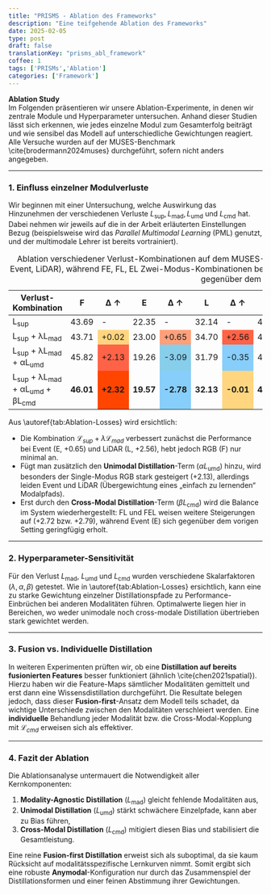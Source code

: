 ```yaml
---
title: "PRISMS - Ablation des Frameworks"
description: "Eine teifgehende Ablation des Frameworks"
date: 2025-02-05
type: post
draft: false
translationKey: "prisms_abl_framework"
coffee: 1
tags: ['PRISMs','Ablation']
categories: ['Framework']
---
```



**Ablation Study**  
Im Folgenden präsentieren wir unsere Ablation-Experimente, in denen wir zentrale Module und Hyperparameter untersuchen. Anhand dieser Studien lässt sich erkennen, wie jedes einzelne Modul zum Gesamterfolg beiträgt und wie sensibel das Modell auf unterschiedliche Gewichtungen reagiert. Alle Versuche wurden auf der MUSES-Benchmark \cite{brodermann2024muses} durchgeführt, sofern nicht anders angegeben.

---

### 1. Einfluss einzelner Modulverluste
Wir beginnen mit einer Untersuchung, welche Auswirkung das Hinzunehmen der verschiedenen Verluste $L_{\text{sup}}, L_{\text{mad}}, L_{\text{umd}}$ und $L_{\text{cmd}}$ hat. Dabei nehmen wir jeweils auf die in der Arbeit erläuterten Einstellungen Bezug (beispielsweise wird das *Parallel Multimodal Learning* (PML) genutzt, und der multimodale Lehrer ist bereits vortrainiert).

<table>
  <caption>Ablation verschiedener Verlust-Kombinationen auf dem MUSES-Datensatz. Die Spalten F, E, L entsprechen Ein-Modus-Evaluationen (Frame, Event, LiDAR), während FE, FL, EL Zwei-Modus-Kombinationen bezeichnen. FEL steht für alle drei Modalitäten zusammen. Δ gibt die Abweichung gegenüber dem jeweiligen Baseline-Wert an.</caption>
  <thead>
    <tr>
      <th>Verlust-Kombination</th>
      <th>F</th><th>Δ ↑</th>
      <th>E</th><th>Δ ↑</th>
      <th>L</th><th>Δ ↑</th>
      <th>FE</th><th>Δ ↑</th>
      <th>FL</th><th>Δ ↑</th>
      <th>EL</th><th>Δ ↑</th>
      <th>FEL</th><th>Δ ↑</th>
      <th>Mean</th><th>Δ ↑</th>
    </tr>
  </thead>
  <tbody>
    <tr>
      <td>L<sub>sup</sub></td>
      <td>43.69</td><td>-</td>
      <td>22.35</td><td>-</td>
      <td>32.14</td><td>-</td>
      <td>44.58</td><td>-</td>
      <td>48.53</td><td>-</td>
      <td>35.40</td><td>-</td>
      <td>48.35</td><td>-</td>
      <td>39.29</td><td>-</td>
    </tr>
    <tr>
      <td>L<sub>sup</sub> + λL<sub>mad</sub></td>
      <td>43.71</td><td style="background-color: #FFD580;">+0.02</td>
      <td>23.00</td><td style="background-color: #FFA07A;">+0.65</td>
      <td>34.70</td><td style="background-color: #FF6347;">+2.56</td>
      <td>44.18</td><td style="background-color: #87CEFA;">-0.40</td>
      <td>49.13</td><td style="background-color: #FFA07A;">+0.60</td>
      <td>37.23</td><td style="background-color: #FF4500;">+1.83</td>
      <td>48.79</td><td style="background-color: #FFD580;">+0.44</td>
      <td>40.11</td><td style="background-color: #FF6347;">+0.82</td>
    </tr>
    <tr>
      <td>L<sub>sup</sub> + λL<sub>mad</sub> + αL<sub>umd</sub></td>
      <td>45.82</td><td style="background-color: #FF6347;">+2.13</td>
      <td>19.26</td><td style="background-color: #87CEEB;">-3.09</td>
      <td>31.79</td><td style="background-color: #87CEFA;">-0.35</td>
      <td>45.88</td><td style="background-color: #FFA07A;">+1.30</td>
      <td>51.11</td><td style="background-color: #FF4500;">+2.58</td>
      <td>33.56</td><td style="background-color: #87CEEB;">-1.84</td>
      <td>50.60</td><td style="background-color: #FF6347;">+2.25</td>
      <td>39.72</td><td style="background-color: #FF4500;">+0.43</td>
    </tr>
    <tr>
      <td>L<sub>sup</sub> + λL<sub>mad</sub> + αL<sub>umd</sub> + βL<sub>cmd</sub></td>
      <td><strong>46.01</strong></td><td style="background-color: #FF4500;"><strong>+2.32</strong></td>
      <td><strong>19.57</strong></td><td style="background-color: #87CEFA;"><strong>-2.78</strong></td>
      <td><strong>32.13</strong></td><td style="background-color: #FFD580;"><strong>-0.01</strong></td>
      <td><strong>46.29</strong></td><td style="background-color: #FFA07A;"><strong>+1.71</strong></td>
      <td><strong>51.25</strong></td><td style="background-color: #FF4500;"><strong>+2.72</strong></td>
      <td><strong>35.21</strong></td><td style="background-color: #FFD580;"><strong>-0.21</strong></td>
      <td><strong>51.14</strong></td><td style="background-color: #FF6347;"><strong>+2.79</strong></td>
      <td><strong>40.23</strong></td><td style="background-color: #FF4500;"><strong>+0.94</strong></td>
    </tr>
  </tbody>
</table>


Aus \autoref{tab:Ablation-Losses} wird ersichtlich:
- Die Kombination $\mathcal{L}_{sup} + \lambda \mathcal{L}_{mad}$ verbessert zunächst die Performance bei Event (E, +0.65) und LiDAR (L, +2.56), hebt jedoch RGB (F) nur minimal an.  
- Fügt man zusätzlich den **Unimodal Distillation**-Term ($\alpha L_{\text{umd}}$) hinzu, wird besonders der Single-Modus RGB stark gesteigert (+2.13), allerdings leiden Event und LiDAR (Übergewichtung eines „einfach zu lernenden“ Modalpfads).  
- Erst durch den **Cross-Modal Distillation**-Term ($\beta L_{\text{cmd}}$) wird die Balance im System wiederhergestellt: FL und FEL weisen weitere Steigerungen auf (+2.72 bzw. +2.79), während Event (E) sich gegenüber dem vorigen Setting geringfügig erholt.

---

### 2. Hyperparameter-Sensitivität
Für den Verlust $L_{\text{mad}}$, $L_{\text{umd}}$ und $L_{\text{cmd}}$ wurden verschiedene Skalarfaktoren ($\lambda, \alpha, \beta$) getestet. Wie in \autoref{tab:Ablation-Losses} ersichtlich, kann eine zu starke Gewichtung einzelner Distillationspfade zu Performance-Einbrüchen bei anderen Modalitäten führen. Optimalwerte liegen hier in Bereichen, wo weder unimodale noch cross-modale Distillation übertrieben stark gewichtet werden.

---

### 3. Fusion vs. Individuelle Distillation
In weiteren Experimenten prüften wir, ob eine **Distillation auf bereits fusionierten Features** besser funktioniert (ähnlich \cite{chen2021spatial}). Hierzu haben wir die Feature-Maps sämtlicher Modalitäten gemittelt und erst dann eine Wissensdistillation durchgeführt. Die Resultate belegen jedoch, dass dieser **Fusion-first**-Ansatz dem Modell teils schadet, da wichtige Unterschiede zwischen den Modalitäten verschleiert werden. Eine **individuelle** Behandlung jeder Modalität bzw. die Cross-Modal-Kopplung mit $\mathcal{L}_{cmd}$ erweisen sich als effektiver.

---

### 4. Fazit der Ablation
Die Ablationsanalyse untermauert die Notwendigkeit aller Kernkomponenten:
1. **Modality-Agnostic Distillation** ($L_{\text{mad}}$) gleicht fehlende Modalitäten aus,  
2. **Unimodal Distillation** ($L_{\text{umd}}$) stärkt schwächere Einzelpfade, kann aber zu Bias führen,  
3. **Cross-Modal Distillation** ($L_{\text{cmd}}$) mitigiert diesen Bias und stabilisiert die Gesamtleistung.

Eine reine **Fusion-first Distillation** erweist sich als suboptimal, da sie kaum Rücksicht auf modalitätsspezifische Lernkurven nimmt. Somit ergibt sich eine robuste **Anymodal**-Konfiguration nur durch das Zusammenspiel der Distillationsformen und einer feinen Abstimmung ihrer Gewichtungen.